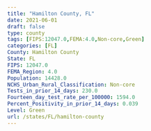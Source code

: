 ```yaml
---
title: "Hamilton County, FL"
date: 2021-06-01
draft: false
type: county
tags: [FIPS:12047.0,FEMA:4.0,Non-core,Green]
categories: [FL]
County: Hamilton County
State: FL
FIPS: 12047.0
FEMA_Region: 4.0
Population: 14428.0
NCHS_Urban_Rural_Classification: Non-core
Tests_in_prior_14_days: 230.0
Fourteen_day_test_rate_per_100000: 1594.0
Percent_Positivity_in_prior_14_days: 0.039
Level: Green
url: /states/FL/hamilton-county
---
```



